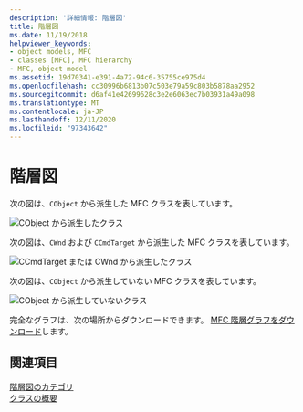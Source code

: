```yaml
---
description: '詳細情報: 階層図'
title: 階層図
ms.date: 11/19/2018
helpviewer_keywords:
- object models, MFC
- classes [MFC], MFC hierarchy
- MFC, object model
ms.assetid: 19d70341-e391-4a72-94c6-35755ce975d4
ms.openlocfilehash: cc30996b6813b07c503e79a59c803b5878aa2952
ms.sourcegitcommit: d6af41e42699628c3e2e6063ec7b03931a49a098
ms.translationtype: MT
ms.contentlocale: ja-JP
ms.lasthandoff: 12/11/2020
ms.locfileid: "97343642"
---
```

# <a name="hierarchy-chart"></a>階層図

次の図は、`CObject` から派生した MFC クラスを表しています。

![CObject から派生したクラス](../mfc/media/mfc_hierarchy_chart1of3.png  "CObject から派生したクラス")

次の図は、`CWnd` および `CCmdTarget` から派生した MFC クラスを表しています。

![CCmdTarget または CWnd から派生したクラス](../mfc/media/mfc_hierarchy_chart2of3.png "CCmdTarget または CWnd から派生したクラス")

次の図は、`CObject` から派生していない MFC クラスを表しています。

![CObject から派生していないクラス](../mfc/media/mfc_hierarchy_chart3of3.png "CObject から派生していないクラス")

完全なグラフは、次の場所からダウンロードできます。 [MFC 階層グラフをダウンロード](https://aka.ms/hxgg8e)します。

## <a name="see-also"></a>関連項目

[階層図のカテゴリ](hierarchy-chart-categories.md)<br/>
[クラスの概要](class-library-overview.md)
